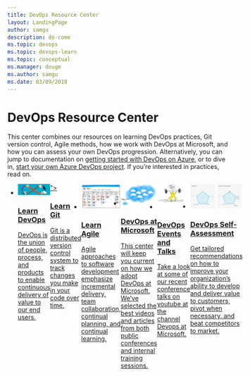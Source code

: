 ```yaml
---
title: DevOps Resource Center
layout: LandingPage
author: samgu
description: do-come
ms.topic: devops
ms.topic: devops-learn
ms.topic: conceptual
ms.manager: douge
ms.author: samgu
ms.date: 03/09/2018
---
```

# DevOps Resource Center

This center combines our resources on learning DevOps practices, Git version control, Agile methods, how we work with DevOps at Microsoft, and how you can assess your own DevOps progression. Alternatively, you can jump to documentation on [getting started with DevOps on Azure](https://docs.microsoft.com/vsts/build-release/), or to dive in, [start your own Azure DevOps project](https://portal.azure.com/#create/Microsoft.AzureProject). If you’re interested in practices, read on. 

<ul class="panelContent cardsC" style="display: flex;">
    <li>
        <a href="what-is-devops.md">
            <div class="cardSize">
                <div class="cardPadding">
                    <div class="card">
                        <div class="cardImageOuter">
                            <div class="cardImage bgdAccent1">
                                <img class="x-hidden-focus" alt="" src="_img/learn-devops.svg" data-linktype="external">
                            </div>
                        </div>
                        <div class="cardText">
                            <h3>Learn DevOps</h3>
                            <p>DevOps is the union of people, process, and products to enable continuous delivery of value to our end users.</p>
                        </div>
                    </div>
                </div>
            </div>
        </a>
    </li>
    <li>
        <a href="git/what-is-git.md">
            <div class="cardSize">
                <div class="cardPadding">
                    <div class="card">
                        <div class="cardImageOuter">
                            <div class="cardImage bgdAccent1">
                                <img data-hoverimage="_img/Learn_Git.svg" src="_img/Learn_Git.svg" alt="" />">
                            </div>
                        </div>
                        <div class="cardText">
                            <h3>Learn Git</h3>
                            <p>Git is a distributed version control system to track changes you make in your code over time.</p>
                        </div>
                    </div>
                </div>
            </div>
        </a>
    </li>
    <li>
        <a href="agile/what-is-agile.md">
            <div class="cardSize">
                <div class="cardPadding">
                    <div class="card">
                        <div class="cardImageOuter">
                            <div class="cardImage bgdAccent1">
                                <img class="x-hidden-focus" alt="" src="_img/devops-kanban.png" data-linktype="external">
                            </div>
                        </div>
                        <div class="cardText">
                            <h3>Learn Agile</h3>
                            <p>Agile approaches to software development emphasize incremental delivery, team collaboration, continual planning, and continual learning.</p>
                        </div>
                    </div>
                </div>
            </div>
        </a>
    </li>
    <li>
        <a href="devops-at-microsoft/index.md">
            <div class="cardSize">
                <div class="cardPadding">
                    <div class="card">
                        <div class="cardImageOuter">
                            <div class="cardImage bgdAccent1">
                                <img class="x-hidden-focus" alt="" src="_img/devops-public-clouds.png" data-linktype="external">
                            </div>
                        </div>
                        <div class="cardText">
                            <h3>DevOps at Microsoft</h3>
                            <p>This center will keep you current on how we adopt DevOps at Microsoft. We’ve selected the best videos and articles from both public conferences and internal training sessions.</p>
                        </div>
                    </div>
                </div>
            </div>
        </a>
    </li>
    <li>
        <a href="https://www.youtube.com/channel/UC-ikyViYMM69joIAv7dlMsA">
        <div class="cardSize">
            <div class="cardPadding">
                <div class="card">
                    <div class="cardImageOuter">
                        <div class="cardImage bgdAccent1">
                            <img class="x-hidden-focus" alt="" src="_img/devops-build-strength.png" data-linktype="external">
                        </div>
                    </div>
                    <div class="cardText">
                        <h3>DevOps Events and Talks</h3>
                        <p>Take a look at some of our recent conference talks on youtube at the channel Devops at Microsoft.</p>
                    </div>
                </div>
            </div>
        </div>
        </a>
    </li>
    <li>
        <a href="https://devopsassessment.net">
        <div class="cardSize">
            <div class="cardPadding">
                <div class="card">
                    <div class="cardImageOuter">
                        <div class="cardImage bgdAccent1">
                            <img class="x-hidden-focus" alt="" src="_img/DevopsAssessment-Results.png" data-linktype="external">
                        </div>
                    </div>
                    <div class="cardText">
                        <h3>DevOps Self-Assessment</h3>
                        <p>Get tailored recommendations on how to improve your organization’s ability to develop and deliver value to customers, pivot when necessary, and beat competitors to market. </p>
                    </div>
                </div>
            </div>
        </div>
        </a>
    </li>
</ul>